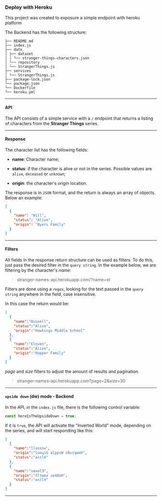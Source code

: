 ### Deploy with Heroku

This project was created to exposure a simple endpoint with heroku platform

The Backend has the following structure:

```
├── README.md
├── index.js
├── date
│ ├── dataset
│ │ └── stranger-things-characters.json
│ └── repository
│ └── StrangerThings.js
├── services
│ └── StrangerThings.js
├── package-lock.json
└── package.json
└── Dockerfile
└── heroku.yml
```

---

#### API

The API consists of a simple service with a `/` endpoint that returns a listing of characters from the **Stranger Things** series.

---

#### Response

The character list has the following fields:

- **name**: Character name;

- **status**: if the character is alive or not in the series. Possible values ​​are `alive`, `deceased` or `unknown`;

- **origin**: the character's origin location.

The response is in `JSON` format, and the return is always an array of objects. Below an example:

```JSON
[
  {
    "name": "Will",
    "status": "Alive",
    "origin": "Byers Family"
  }
]
```

---

#### Filters

All fields in the response return structure can be used as filters. To do this, just pass the desired filter in the `query string`. In the example below, we are filtering by the character's _name_:

> stranger-names-api.herokuapp.com/?name=el

Filters are done using a `regex`, looking for the text passed in the `query string` anywhere in the field, case insensitive.

In this case the return would be:

```JSON
[
  {
    "name":"Russell",
    "status":"Alive",
    "origin":"Hawkings Middle School"
  },
  {
    "name":"Eleven",
    "status":"Alive",
    "origin":"Hopper Family"
  }
]
```

_page_ and _size_ filters to adjust the amount of results and pagination.

> stranger-names-api.herokuapp.com?page=2&size=30

---

#### `upside down` (dw) mode - Backend

In the API, in the `index.js` file, there is the following control variable:

```javascript
const hereIsTheUpsideDown = true;
```

If it is `true`, the API will activate the "Inverted World" mode, depending on the series, and will start responding like this:

```JSON
[
  {
    "name":"llǝssnᴚ",
    "origin":"looɥɔS ǝlppᴉW sƃuᴉʞʍɐH",
    "status":"ǝʌᴉl∀"
  },
  {
    "name":"uǝʌǝlƎ",
    "origin":"ʎlᴉɯɐℲ ɹǝddoH",
    "status":"ǝʌᴉl∀"
  }
]
```

---
